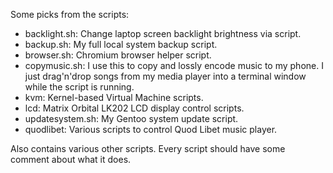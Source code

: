 Some picks from the scripts:

* backlight.sh: Change laptop screen backlight brightness via script.
* backup.sh: My full local system backup script.
* browser.sh: Chromium browser helper script.
* copymusic.sh: I use this to copy and lossly encode music to my phone. I just drag'n'drop songs from my media player into a terminal window while the script is running.
* kvm: Kernel-based Virtual Machine scripts.
* lcd: Matrix Orbital LK202 LCD display control scripts.
* updatesystem.sh: My Gentoo system update script.
* quodlibet: Various scripts to control Quod Libet music player.

Also contains various other scripts. Every script should have some comment about what it does.
